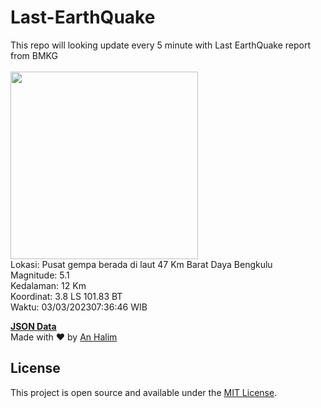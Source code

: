 # Last-EarthQuake
This repo will looking update every 5 minute with Last EarthQuake report from BMKG
<br>
<br>
<img src="https://ews.bmkg.go.id/TEWS/data/20230303073646.mmi.jpg?60056me3o0u9y8jgozdu39j" width="300"/>
<br>
Lokasi: Pusat gempa berada di laut 47 Km Barat Daya Bengkulu <br>
Magnitude: 5.1 <br>
Kedalaman: 12 Km <br>
Koordinat: 3.8 LS 101.83 BT <br>
Waktu: 03/03/202307:36:46 WIB <br>

<a href="./data/data.json">**JSON Data**</a>
<br>
Made with ❤️ by <a href="https://github.com/an-halim">An Halim</a>
## License

This project is open source and available under the [MIT License](LICENSE).
